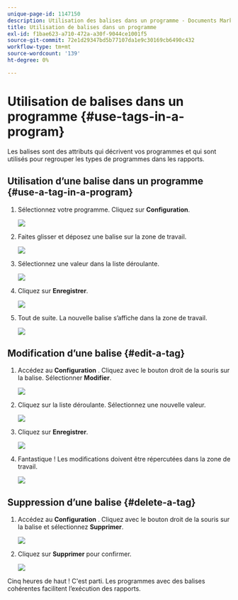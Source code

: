 ```yaml
---
unique-page-id: 1147150
description: Utilisation des balises dans un programme - Documents Marketo - Documentation du produit
title: Utilisation de balises dans un programme
exl-id: f1bae623-a710-472a-a30f-9044ce1001f5
source-git-commit: 72e1d29347bd5b77107da1e9c30169cb6490c432
workflow-type: tm+mt
source-wordcount: '139'
ht-degree: 0%

---
```


# Utilisation de balises dans un programme {#use-tags-in-a-program}

Les balises sont des attributs qui décrivent vos programmes et qui sont utilisés pour regrouper les types de programmes dans les rapports.

## Utilisation d’une balise dans un programme {#use-a-tag-in-a-program}

1. Sélectionnez votre programme. Cliquez sur **Configuration**.

   ![](assets/image2014-9-23-15-3a45-3a0.png)

1. Faites glisser et déposez une balise sur la zone de travail.

   ![](assets/image2014-9-23-15-3a45-3a13.png)

1. Sélectionnez une valeur dans la liste déroulante.

   ![](assets/image2014-9-23-15-3a45-3a30.png)

1. Cliquez sur **Enregistrer**.

   ![](assets/image2014-9-23-15-3a45-3a36.png)

1. Tout de suite. La nouvelle balise s’affiche dans la zone de travail.

   ![](assets/image2014-9-23-15-3a45-3a47.png)

## Modification d’une balise {#edit-a-tag}

1. Accédez au **Configuration** . Cliquez avec le bouton droit de la souris sur la balise. Sélectionner **Modifier**.

   ![](assets/image2014-9-23-15-3a45-3a53.png)

1. Cliquez sur la liste déroulante. Sélectionnez une nouvelle valeur.

   ![](assets/image2014-9-23-15-3a46-3a12.png)

1. Cliquez sur **Enregistrer**.

   ![](assets/image2014-9-23-15-3a46-3a25.png)

1. Fantastique ! Les modifications doivent être répercutées dans la zone de travail.

   ![](assets/image2014-9-23-15-3a46-3a35.png)

## Suppression d’une balise  {#delete-a-tag}

1. Accédez au **Configuration** . Cliquez avec le bouton droit de la souris sur la balise et sélectionnez **Supprimer**.

   ![](assets/image2014-9-23-15-3a46-3a55.png)

1. Cliquez sur **Supprimer** pour confirmer.

   ![](assets/image2014-9-23-15-3a47-3a8.png)

Cinq heures de haut ! C&#39;est parti. Les programmes avec des balises cohérentes facilitent l’exécution des rapports.
